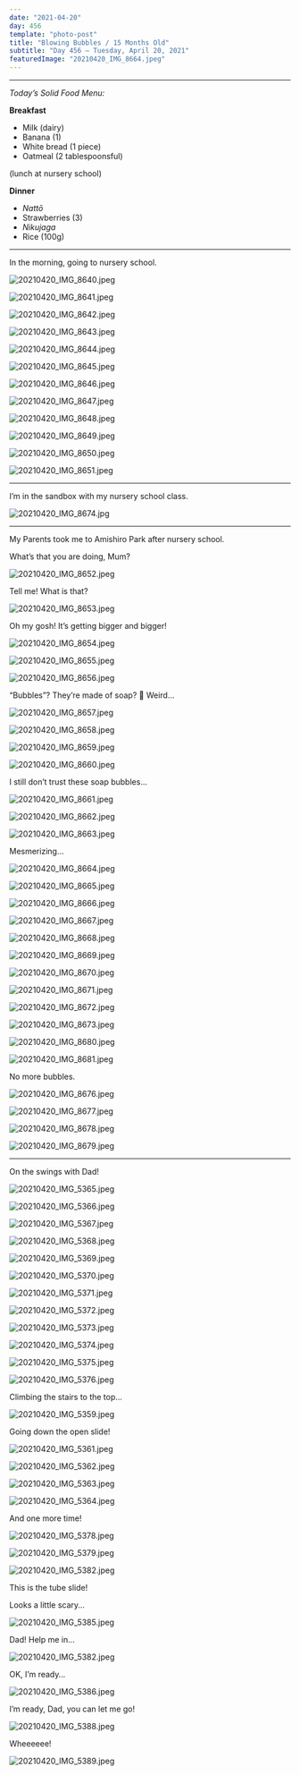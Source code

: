 ```yaml
---
date: "2021-04-20"
day: 456
template: "photo-post"
title: "Blowing Bubbles / 15 Months Old"
subtitle: "Day 456 – Tuesday, April 20, 2021"
featuredImage: "20210420_IMG_8664.jpeg"
---
```


<hr />

_Today’s Solid Food Menu:_

**Breakfast**

- Milk (dairy)
- Banana (1)
- White bread (1 piece)
- Oatmeal (2 tablespoonsful)

(lunch at nursery school)

**Dinner**

- *Nattō*
- Strawberries (3)
- *Nikujaga*
- Rice (100g)

<hr />

In the morning, going to nursery school.

![20210420_IMG_8640.jpeg](20210420_IMG_8640.jpeg)

![20210420_IMG_8641.jpeg](20210420_IMG_8641.jpeg)

![20210420_IMG_8642.jpeg](20210420_IMG_8642.jpeg)

![20210420_IMG_8643.jpeg](20210420_IMG_8643.jpeg)

![20210420_IMG_8644.jpeg](20210420_IMG_8644.jpeg)

![20210420_IMG_8645.jpeg](20210420_IMG_8645.jpeg)

![20210420_IMG_8646.jpeg](20210420_IMG_8646.jpeg)

![20210420_IMG_8647.jpeg](20210420_IMG_8647.jpeg)

![20210420_IMG_8648.jpeg](20210420_IMG_8648.jpeg)

![20210420_IMG_8649.jpeg](20210420_IMG_8649.jpeg)

![20210420_IMG_8650.jpeg](20210420_IMG_8650.jpeg)

![20210420_IMG_8651.jpeg](20210420_IMG_8651.jpeg)

<hr />

I’m in the sandbox with my nursery school class.

![20210420_IMG_8674.jpg](20210420_IMG_8674.jpg)

<hr />

My Parents took me to Amishiro Park after nursery school.

What’s that you are doing, Mum?

![20210420_IMG_8652.jpeg](20210420_IMG_8652.jpeg)

Tell me! What is that?

![20210420_IMG_8653.jpeg](20210420_IMG_8653.jpeg)

Oh my gosh! It’s getting bigger and bigger!

![20210420_IMG_8654.jpeg](20210420_IMG_8654.jpeg)

![20210420_IMG_8655.jpeg](20210420_IMG_8655.jpeg)

![20210420_IMG_8656.jpeg](20210420_IMG_8656.jpeg)

“Bubbles”? They’re made of soap? 🧼 Weird…

![20210420_IMG_8657.jpeg](20210420_IMG_8657.jpeg)

![20210420_IMG_8658.jpeg](20210420_IMG_8658.jpeg)

![20210420_IMG_8659.jpeg](20210420_IMG_8659.jpeg)

![20210420_IMG_8660.jpeg](20210420_IMG_8660.jpeg)

I still don’t trust these soap bubbles…

![20210420_IMG_8661.jpeg](20210420_IMG_8661.jpeg)

![20210420_IMG_8662.jpeg](20210420_IMG_8662.jpeg)

![20210420_IMG_8663.jpeg](20210420_IMG_8663.jpeg)

Mesmerizing…

![20210420_IMG_8664.jpeg](20210420_IMG_8664.jpeg)

![20210420_IMG_8665.jpeg](20210420_IMG_8665.jpeg)

![20210420_IMG_8666.jpeg](20210420_IMG_8666.jpeg)

![20210420_IMG_8667.jpeg](20210420_IMG_8667.jpeg)

![20210420_IMG_8668.jpeg](20210420_IMG_8668.jpeg)

![20210420_IMG_8669.jpeg](20210420_IMG_8669.jpeg)

![20210420_IMG_8670.jpeg](20210420_IMG_8670.jpeg)

![20210420_IMG_8671.jpeg](20210420_IMG_8671.jpeg)

![20210420_IMG_8672.jpeg](20210420_IMG_8672.jpeg)

![20210420_IMG_8673.jpeg](20210420_IMG_8673.jpeg)

![20210420_IMG_8680.jpeg](20210420_IMG_8680.jpeg)

![20210420_IMG_8681.jpeg](20210420_IMG_8681.jpeg)

No more bubbles.

![20210420_IMG_8676.jpeg](20210420_IMG_8676.jpeg)

![20210420_IMG_8677.jpeg](20210420_IMG_8677.jpeg)

![20210420_IMG_8678.jpeg](20210420_IMG_8678.jpeg)

![20210420_IMG_8679.jpeg](20210420_IMG_8679.jpeg)

<hr />

On the swings with Dad!

![20210420_IMG_5365.jpeg](20210420_IMG_5365.jpeg)

![20210420_IMG_5366.jpeg](20210420_IMG_5366.jpeg)

![20210420_IMG_5367.jpeg](20210420_IMG_5367.jpeg)

![20210420_IMG_5368.jpeg](20210420_IMG_5368.jpeg)

![20210420_IMG_5369.jpeg](20210420_IMG_5369.jpeg)

![20210420_IMG_5370.jpeg](20210420_IMG_5370.jpeg)

![20210420_IMG_5371.jpeg](20210420_IMG_5371.jpeg)

![20210420_IMG_5372.jpeg](20210420_IMG_5372.jpeg)

![20210420_IMG_5373.jpeg](20210420_IMG_5373.jpeg)

![20210420_IMG_5374.jpeg](20210420_IMG_5374.jpeg)

![20210420_IMG_5375.jpeg](20210420_IMG_5375.jpeg)

![20210420_IMG_5376.jpeg](20210420_IMG_5376.jpeg)

Climbing the stairs to the top…

![20210420_IMG_5359.jpeg](20210420_IMG_5359.jpeg)

Going down the open slide!

![20210420_IMG_5361.jpeg](20210420_IMG_5361.jpeg)

![20210420_IMG_5362.jpeg](20210420_IMG_5362.jpeg)

![20210420_IMG_5363.jpeg](20210420_IMG_5363.jpeg)

![20210420_IMG_5364.jpeg](20210420_IMG_5364.jpeg)

And one more time!

![20210420_IMG_5378.jpeg](20210420_IMG_5378.jpeg)

![20210420_IMG_5379.jpeg](20210420_IMG_5379.jpeg)

![20210420_IMG_5382.jpeg](20210420_IMG_5381.jpeg)

This is the tube slide!

Looks a little scary…

![20210420_IMG_5385.jpeg](20210420_IMG_5385.jpeg)

Dad! Help me in…

![20210420_IMG_5382.jpeg](20210420_IMG_5382.jpeg)

OK, I’m ready…

![20210420_IMG_5386.jpeg](20210420_IMG_5386.jpeg)

I’m ready, Dad, you can let me go!

![20210420_IMG_5388.jpeg](20210420_IMG_5388.jpeg)

Wheeeeee!

![20210420_IMG_5389.jpeg](20210420_IMG_5389.jpeg)
